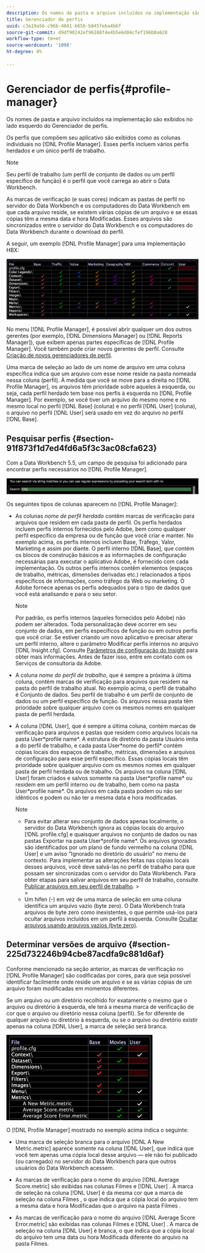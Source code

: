 ```yaml
---
description: Os nomes de pasta e arquivo incluídos na implementação são exibidos no lado esquerdo do Gerenciador de perfis.
title: Gerenciador de perfis
uuid: c3a19a56-c96b-4661-b656-b845feba4b6f
source-git-commit: d9df90242ef96188f4e4b5e6d04cfef196b0a628
workflow-type: tm+mt
source-wordcount: '1098'
ht-degree: 0%

---
```



# Gerenciador de perfis{#profile-manager}

Os nomes de pasta e arquivo incluídos na implementação são exibidos no lado esquerdo do Gerenciador de perfis.

Os perfis que compõem seu aplicativo são exibidos como as colunas individuais no [!DNL Profile Manager]. Esses perfis incluem vários perfis herdados e um único perfil de trabalho.

>[!NOTE]
>
>Seu perfil de trabalho (um perfil de conjunto de dados ou um perfil específico de função) é o perfil que você carrega ao abrir o Data Workbench.

As marcas de verificação (e suas cores) indicam as pastas de perfil no servidor do Data Workbench e os computadores do Data Workbench em que cada arquivo reside, se existem várias cópias de um arquivo e se essas cópias têm a mesma data e hora Modificadas. Esses arquivos são sincronizados entre o servidor do Data Workbench e os computadores do Data Workbench durante o download do perfil.

A seguir, um exemplo [!DNL Profile Manager] para uma implementação HBX:

![](assets/client-prof.png)

No menu [!DNL Profile Manager], é possível abrir qualquer um dos outros gerentes (por exemplo, [!DNL Dimensions Manager] ou [!DNL Reports Manager]), que exibem apenas partes específicas de [!DNL Profile Manager]. Você também pode criar novos gerentes de perfil. Consulte [Criação de novos gerenciadores de perfil](../../../../home/c-get-started/c-intf-anlys-ftrs/c-cstm-prof-files-mgrs/c-new-prof-mgrs.md#concept-0021e006523e4d538aaa16322731d9d3).

Uma marca de seleção ao lado de um nome de arquivo em uma coluna específica indica que um arquivo com esse nome reside na pasta nomeada nessa coluna (perfil). À medida que você se move para a direita no [!DNL Profile Manager], os arquivos têm prioridade sobre aqueles à esquerda, ou seja, cada perfil herdado tem base nos perfis à esquerda no [!DNL Profile Manager]. Por exemplo, se você tiver um arquivo do mesmo nome e no mesmo local no perfil [!DNL Base] (coluna) e no perfil [!DNL User] (coluna), o arquivo no perfil [!DNL User] será usado em vez do arquivo no perfil [!DNL Base].

## Pesquisar perfis {#section-91f873f1d7ed4fd6a5f3c3ac08cfa623}

Com a Data Workbench 5.5, um campo de pesquisa foi adicionado para encontrar perfis necessários no [!DNL Profile Manager].

![](assets/client-prof2.png)

Os seguintes tipos de colunas aparecem no [!DNL Profile Manager]:

* As colunas *nome de perfil herdado* contêm marcas de verificação para arquivos que residem em cada pasta de perfil. Os perfis herdados incluem perfis internos fornecidos pelo Adobe, bem como qualquer perfil específico da empresa ou de função que você criar e manter. No exemplo acima, os perfis internos incluem Base, Tráfego, Valor, Marketing e assim por diante. O perfil interno [!DNL Base], que contém os blocos de construção básicos e as informações de configuração necessárias para executar o aplicativo Adobe, é fornecido com cada implementação. Os outros perfis internos contêm elementos (espaços de trabalho, métricas, dimensões derivadas etc.) relacionados a tipos específicos de informações, como tráfego da Web ou marketing. O Adobe fornece apenas os perfis adequados para o tipo de dados que você está analisando e para o seu setor.

   >[!NOTE]
   >
   >Por padrão, os perfis internos (aqueles fornecidos pelo Adobe) não podem ser alterados. Toda personalização deve ocorrer em seu conjunto de dados, em perfis específicos de função ou em outros perfis que você criar. Se estiver criando um novo aplicativo e precisar alterar um perfil interno, altere o parâmetro Modificar perfis internos no arquivo [!DNL Insight.cfg]. Consulte [Parâmetros de configuração do Insight](../../../../home/c-get-started/c-insght-config-param.md#concept-14da97d0756348e885c08ca9e866074b) para obter mais informações. Antes de fazer isso, entre em contato com os Serviços de consultoria da Adobe.

* A coluna *nome do perfil de trabalho*, que é sempre a próxima à última coluna, contém marcas de verificação para arquivos que residem na pasta do perfil de trabalho atual. No exemplo acima, o perfil de trabalho é Conjunto de dados. Seu perfil de trabalho é um perfil de conjunto de dados ou um perfil específico de função. Os arquivos nessa pasta têm prioridade sobre qualquer arquivo com os mesmos nomes em qualquer pasta de perfil herdada.
* A coluna [!DNL User], que é sempre a última coluna, contém marcas de verificação para arquivos e pastas que residem como arquivos locais na pasta User\*profile name*. A estrutura de diretório da pasta Usuário imita a do perfil de trabalho, e cada pasta User\*nome do perfil* contém cópias locais dos espaços de trabalho, métricas, dimensões e arquivos de configuração para esse perfil específico. Essas cópias locais têm prioridade sobre qualquer arquivo com os mesmos nomes em qualquer pasta de perfil herdada ou de trabalho. Os arquivos na coluna [!DNL User] foram criados e salvos somente na pasta User\*profile name* ou residem em um perfil interno ou de trabalho, bem como na pasta User\*profile name*. Os arquivos em cada pasta podem ou não ser idênticos e podem ou não ter a mesma data e hora modificadas.

   >[!NOTE]
   >
   >
   >    
   >    
   >    * Para evitar alterar seu conjunto de dados apenas localmente, o servidor do Data Workbench ignora as cópias locais do arquivo [!DNL profile.cfg] e quaisquer arquivos no conjunto de dados ou nas pastas Exportar na pasta User\*profile name*. Os arquivos ignorados são identificados por um plano de fundo vermelho na coluna [!DNL User] e um aviso &quot;Ignorado no diretório do usuário&quot; no menu de contexto. Para implementar as alterações feitas nas cópias locais desses arquivos, você deve salvá-las no perfil de trabalho para que possam ser sincronizadas com o servidor do Data Workbench. Para obter etapas para salvar arquivos em seu perfil de trabalho, consulte [Publicar arquivos em seu perfil de trabalho](../../../../home/c-get-started/c-admin-intrf/c-prof-mgr/t-pub-files-wkg-prof.md#task-a0106e010c834d16bd60eef4721b6af9).
      >    
      >    
   * Um hífen (-) em vez de uma marca de seleção em uma coluna identifica um arquivo vazio (byte zero). O Data Workbench trata arquivos de byte zero como inexistentes, o que permite usá-los para ocultar arquivos incluídos em um perfil à esquerda. Consulte [Ocultar arquivos usando arquivos vazios (byte zero)](../../../../home/c-get-started/c-admin-intrf/c-prof-mgr/c-empty-files.md#concept-e776fac9e5904bed8c13b9d5eb17c491).


## Determinar versões de arquivo {#section-225d732246b94cbe87acdfa9c881d6af}

Conforme mencionado na seção anterior, as marcas de verificação no [!DNL Profile Manager] são codificadas por cores, para que seja possível identificar facilmente onde reside um arquivo e se as várias cópias de um arquivo foram modificadas em momentos diferentes.

Se um arquivo ou um diretório recolhido for exatamente o mesmo que o arquivo ou diretório à esquerda, ele terá a mesma marca de verificação de cor que o arquivo ou diretório nessa coluna (perfil). Se for diferente de qualquer arquivo ou diretório à esquerda, ou se o arquivo ou diretório existir apenas na coluna [!DNL User], a marca de seleção será branca.

![](assets/vis_ProfMgr_LocalFiles.png)

O [!DNL Profile Manager] mostrado no exemplo acima indica o seguinte:

* Uma marca de seleção branca para o arquivo [!DNL A New Metric.metric] aparece somente na coluna [!DNL User], que indica que você tem apenas uma cópia local desse arquivo — ele não foi publicado (ou carregado) no servidor do Data Workbench para que outros usuários do Data Workbench acessem.

* As marcas de verificação para o nome do arquivo [!DNL Average Score.metric] são exibidas nas colunas Filmes e [!DNL User] . A marca de seleção na coluna [!DNL User] é da mesma cor que a marca de seleção na coluna Filmes , o que indica que a cópia local do arquivo tem a mesma data e hora Modificadas que o arquivo na pasta Filmes .

* As marcas de verificação para o nome do arquivo [!DNL Average Score Error.metric] são exibidas nas colunas Filmes e [!DNL User] . A marca de seleção na coluna [!DNL User] é branca, o que indica que a cópia local do arquivo tem uma data ou hora Modificada diferente do arquivo na pasta Filmes.

